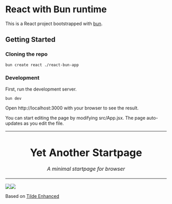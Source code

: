 # React with Bun runtime

This is a React project bootstrapped with [bun](https://bun.sh/).

## Getting Started

### Cloning the repo

```sh
bun create react ./react-bun-app
```

### Development

First, run the development server.

```
bun dev
```

Open http://localhost:3000 with your browser to see the result.

You can start editing the page by modifying src/App.jsx. The page auto-updates as you edit the file.


<table align="center"><tr><td align="center" width="9999">

# Yet Another Startpage

*A minimal startpage for browser*

</td></tr>
<table>
  
<img src="https://i.imgur.com/ruvvZ0S.png" align="center">
<img src="https://i.imgur.com/2r6sJi5.pngf" align="center">
  
Based on [Tilde Enhanced](https://github.com/Ozencb/tilde-enhanced)


